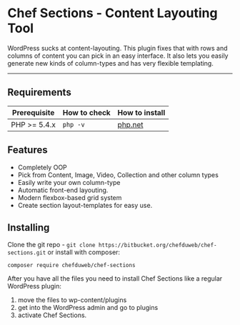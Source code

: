 Chef Sections - Content Layouting Tool
===========================

WordPress sucks at content-layouting. This plugin fixes that with rows and columns of content you can pick in an easy interface. It also lets you easily generate new kinds of column-types and has very flexible templating.

---

## Requirements

| Prerequisite    | How to check | How to install
| --------------- | ------------ | ------------- |
| PHP >= 5.4.x    | `php -v`     | [php.net](http://php.net/manual/en/install.php) |



## Features

* Completely OOP
* Pick from Content, Image, Video, Collection and other column types
* Easily write your own column-type
* Automatic front-end layouting.
* Modern flexbox-based grid system 
* Create section layout-templates for easy use.


## Installing

Clone the git repo - `git clone https://bitbucket.org/chefduweb/chef-sections.git` or install with composer:

`composer require chefduweb/chef-sections`

After you have all the files you need to install Chef Sections like a regular WordPress plugin:

1. move the files to wp-content/plugins
2. get into the WordPress admin and go to plugins
3. activate Chef Sections.
